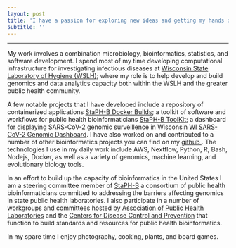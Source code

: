 ```yaml
---
layout: post
title: 'I have a passion for exploring new ideas and getting my hands dirty'
subtitle: ''
---
```

***
My work involves a combination microbiology, bioinformatics, statistics, and software development. I spend most of my time developing computational infrastructure for investigating infectious diseases at [Wisconsin State Laboratory of Hygiene (WSLH)](http://www.slh.wisc.edu/); where my role is to help develop and build genomics and data analytics capacity both within the WSLH and the greater public health community.

A few notable projects that I have developed include a repository of containerized applications [StaPH-B Docker Builds](https://github.com/StaPH-B/docker-builds); a toolkit of software and workflows for public health bioinformaticians [StaPH-B ToolKit](https://github.com/StaPH-B/staphb_toolkit); a dashboard for displaying SARS-CoV-2 genomic surveillence in Wisconsin [WI SARS-CoV-2 Genomic Dashboard](https://dataportal.slh.wisc.edu/sc2dashboard). I have also worked on and contributed to a number of other bioinformatics projects you can find on my [github <i class='fab fa-github'></i>](https://github.com/k-florek/). The technologies I use in my daily work include AWS, Nextflow, Python, R, Bash, Nodejs, Docker, as well as a variety of genomics, machine learning, and evolutionary biology tools.

In an effort to build up the capacity of bioinformatics in the United States I am a steering committee member of [StaPH-B](http://www.staphb.org/) a consortium of public health bioinformaticians committed to addressing the barriers affecting genomics in state public health laboratories. I also participate in a number of workgroups and committees hosted by [Association of Public Health Laboratories](https://www.aphl.org/) and the [Centers for Disease Control and Prevention](https://www.cdc.gov/) that function to build standards and resources for public health bioinformatics.

In my spare time I enjoy photography, cooking, plants, and board games.
